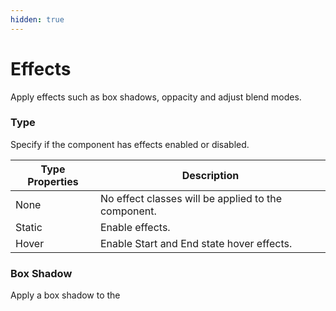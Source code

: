 ```yaml
---
hidden: true
---
```


# Effects

Apply effects such as box shadows, oppacity and adjust blend modes.

### Type

Specify if the component has effects enabled or disabled.

| Type Properties | Description                                         |
| --------------- | --------------------------------------------------- |
| None            | No effect classes will be applied to the component. |
| Static          | Enable effects.                                     |
| Hover           | Enable Start and End state hover effects.           |

### Box Shadow

Apply a box shadow to the&#x20;

